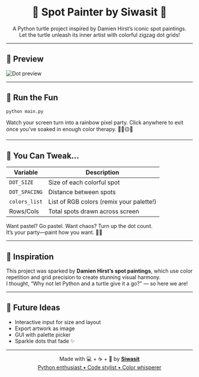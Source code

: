<h1 align="center">🎨 Spot Painter by Siwasit 🐢</h1>
<p align="center">
  A Python turtle project inspired by Damien Hirst’s iconic spot paintings.<br>
  Let the turtle unleash its inner artist with colorful zigzag dot grids!
</p>

---

## 🌈 Preview
![Dot preview](https://your-image-preview-url-if-you-want.png)

---

## 🚀 Run the Fun

```bash
python main.py
```

Watch your screen turn into a rainbow pixel party. Click anywhere to exit once you’ve soaked in enough color therapy. 🧘‍♂️🟡🔵

---

## 🧪 You Can Tweak…

| Variable     | Description                              |
|--------------|------------------------------------------|
| `DOT_SIZE`   | Size of each colorful spot               |
| `DOT_SPACING`| Distance between spots                   |
| `colors_list`| List of RGB colors (remix your palette!)|
| Rows/Cols    | Total spots drawn across screen          |

Want pastel? Go pastel. Want chaos? Turn up the dot count.  
It’s your party—paint how you want. 💃🎨

---

## 🎯 Inspiration

This project was sparked by **Damien Hirst’s spot paintings**, which use color repetition and grid precision to create stunning visual harmony.  
I thought, “Why not let Python and a turtle give it a go?” — so here we are!

---

## 👾 Future Ideas

- Interactive input for size and layout  
- Export artwork as image  
- GUI with palette picker  
- Sparkle dots that fade ✨

---

<p align="center">
  Made with 💻 + ☕ + 🐢 by <strong><a href="https://github.com/siwasitc">Siwasit</strong><br>
  Python enthusiast • Code stylist • Color whisperer
</p>
